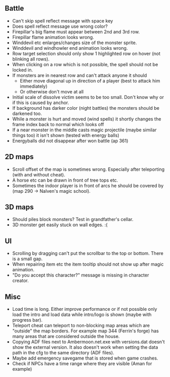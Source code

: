 ## Battle

- Can't skip spell reflect message with space key
- Does spell reflect message use wrong color?
- Firepillar's big flame must appear between 2nd and 3rd row.
- Firepillar flame animation looks wrong.
- Winddevil etc enlarges/changes size of the monster sprite.
- Winddevil and windhowler end animation looks wrong.
- Row target selection should only show 1 highlighted row on hover (not blinking all rows).
- When clicking on a row which is not possible, the spell should not be locked in.
- If monsters are in nearest row and can't attack anyone it should
  - Either move diagonal up in direction of a player (best to attack him immediately)
  - Or otherwise don't move at all
- Initial scale of dissolve victim seems to be too small. Don't know why or if this is caused by anchor.
- If background has darker color (night battles) the monsters should be darkened too.
- While a monster is hurt and moved (wind spells) it shortly changes the frame index back to normal which looks off
- If a near monster in the middle casts magic projectile (maybe similar things too) it isn't shown (tested with energy balls)
- Energyballs did not disappear after won battle (ap 361)


## 2D maps

- Scroll offset of the map is sometimes wrong. Especially after teleporting (with and without cheat).
- A horse etc can be drawn in front of tree tops etc.
- Sometimes the indoor player is in front of arcs he should be covered by (map 290 -> Nalven's magic school).


## 3D maps

- Should piles block monsters? Test in grandfather's cellar.
- 3D monster get easily stuck on wall edges. :(


## UI

- Scrolling by dragging can't put the scrollbar to the top or bottom. There is a small gap.
- When repairing item etc the item tooltip should not show up after magic animation.
- "Do you accept this character?" message is missing in character creator.


## Misc

- Load time is long. Either improve performance or if not possible
  only load the intro and load data while intro/logo is shown (maybe with progress bar).
- Teleport cheat can teleport to non-blocking map areas which are "outside" the map borders.
  For example map 344 (Ferrin's forge) has many areas that are considered outside the house.
- Copying ADF files next to Ambermoon.net.exe with versions.dat doesn't show the external version.
  It also doesn't work when setting the data path in the cfg to the same directory (ADF files).
- Maybe add emergency savegame that is stored when game crashes.
- Check if NPCs have a time range where they are visible (Aman for example)